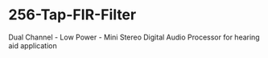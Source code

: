 # 256-Tap-FIR-Filter
Dual Channel - Low Power - Mini Stereo Digital Audio Processor for hearing aid application
